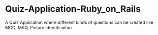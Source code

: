 # Quiz-Application-Ruby_on_Rails
A Quiz Application where different kinds of questions can be created like MCQ, MAQ, Picture identificaiton
